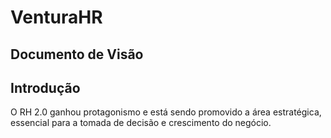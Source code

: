 # VenturaHR
## Documento de Visão
## Introdução
O RH 2.0 ganhou protagonismo e está sendo promovido a área estratégica, essencial para a tomada de decisão e crescimento do negócio.
